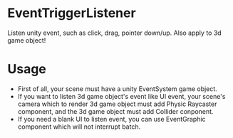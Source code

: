 # EventTriggerListener
Listen unity event, such as click, drag, pointer down/up. Also apply to 3d game object!

# Usage
* First of all, your scene must have a unity EventSystem game object.
* If you want to listen 3d game object's event like UI event, your scene's camera which to render 3d game object must add Physic Raycaster component, and the 3d game object must add Collider conponent.
* If you need a blank UI to listen event, you can use EventGraphic component which will not interrupt batch.
